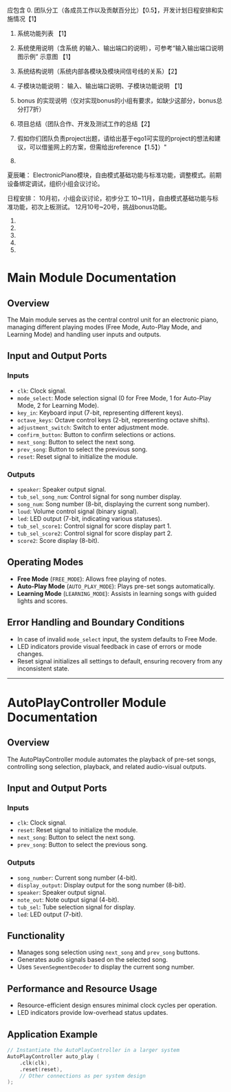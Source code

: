 应包含 
0. 团队分工（各成员工作以及贡献百分比）【0.5】，开发计划日程安排和实施情况【1】
1. 系统功能列表 【1】
2. 系统使用说明（含系统 的输入、输出端口的说明），可参考“输入输出端口说明图示例” 示意图 【1】
2. 系统结构说明（系统内部各模块及模块间信号线的关系）【2】
3. 子模块功能说明： 输入、输出端口说明、子模块功能说明 【1】
4. bonus 的实现说明（仅对实现bonus的小组有要求，如缺少这部分，bonus总分打7折）
5. 项目总结（团队合作、开发及测试工作的总结【2】
6. 假如你们团队负责project出题，请给出基于ego1可实现的project的想法和建议，可以借鉴网上的方案，但需给出reference【1.5】）"


0.
夏辰曦： ElectronicPiano模块，自由模式基础功能与标准功能，调整模式。前期设备绑定调试，组织小组会议讨论。

日程安排：
10月初，小组会议讨论，初步分工
10~11月，自由模式基础功能与标准功能，初次上板测试。
12月10号~20号，挑战bonus功能。

1.
2.
3.

4.
5.


# Main Module Documentation

## Overview

The Main module serves as the central control unit for an electronic piano, managing different playing modes (Free Mode, Auto-Play Mode, and Learning Mode) and handling user inputs and outputs.

## Input and Output Ports

### Inputs

- `clk`: Clock signal.
- `mode_select`: Mode selection signal (0 for Free Mode, 1 for Auto-Play Mode, 2 for Learning Mode).
- `key_in`: Keyboard input (7-bit, representing different keys).
- `octave_keys`: Octave control keys (2-bit, representing octave shifts).
- `adjustment_switch`: Switch to enter adjustment mode.
- `confirm_button`: Button to confirm selections or actions.
- `next_song`: Button to select the next song.
- `prev_song`: Button to select the previous song.
- `reset`: Reset signal to initialize the module.

### Outputs

- `speaker`: Speaker output signal.
- `tub_sel_song_num`: Control signal for song number display.
- `song_num`: Song number (8-bit, displaying the current song number).
- `loud`: Volume control signal (binary signal).
- `led`: LED output (7-bit, indicating various statuses).
- `tub_sel_score1`: Control signal for score display part 1.
- `tub_sel_score2`: Control signal for score display part 2.
- `score2`: Score display (8-bit).

## Operating Modes

- **Free Mode** (`FREE_MODE`): Allows free playing of notes.
- **Auto-Play Mode** (`AUTO_PLAY_MODE`): Plays pre-set songs automatically.
- **Learning Mode** (`LEARNING_MODE`): Assists in learning songs with guided lights and scores.

## Error Handling and Boundary Conditions

- In case of invalid `mode_select` input, the system defaults to Free Mode.
- LED indicators provide visual feedback in case of errors or mode changes.
- Reset signal initializes all settings to default, ensuring recovery from any inconsistent state.

---

# AutoPlayController Module Documentation

## Overview

The AutoPlayController module automates the playback of pre-set songs, controlling song selection, playback, and related audio-visual outputs.

## Input and Output Ports

### Inputs

- `clk`: Clock signal.
- `reset`: Reset signal to initialize the module.
- `next_song`: Button to select the next song.
- `prev_song`: Button to select the previous song.

### Outputs

- `song_number`: Current song number (4-bit).
- `display_output`: Display output for the song number (8-bit).
- `speaker`: Speaker output signal.
- `note_out`: Note output signal (4-bit).
- `tub_sel`: Tube selection signal for display.
- `led`: LED output (7-bit).

## Functionality

- Manages song selection using `next_song` and `prev_song` buttons.
- Generates audio signals based on the selected song.
- Uses `SevenSegmentDecoder` to display the current song number.

## Performance and Resource Usage

- Resource-efficient design ensures minimal clock cycles per operation.
- LED indicators provide low-overhead status updates.

## Application Example

```verilog
// Instantiate the AutoPlayController in a larger system
AutoPlayController auto_play (
    .clk(clk),
    .reset(reset),
    // Other connections as per system design
);
```